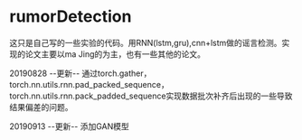 # rumorDetection

这只是自己写的一些实验的代码。用RNN(lstm,gru),cnn+lstm做的谣言检测。实现的论文主要以ma Jing的为主，也有一些其他的论文。

20190828 --更新-- 通过torch.gather，torch.nn.utils.rnn.pad_packed_sequence，torch.nn.utils.rnn.pack_padded_sequence实现数据批次补齐后出现的一些导致结果偏差的问题。

20190913 --更新-- 添加GAN模型
